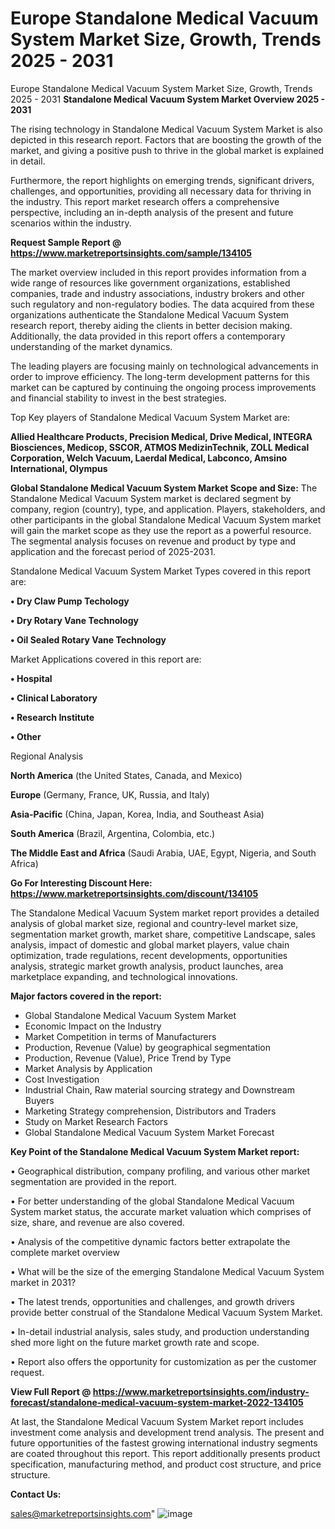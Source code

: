 # Europe Standalone Medical Vacuum System Market Size, Growth, Trends 2025 - 2031
Europe Standalone Medical Vacuum System Market Size, Growth, Trends 2025 - 2031
<Strong> Standalone Medical Vacuum System Market Overview 2025 - 2031</strong>

The rising technology in Standalone Medical Vacuum System Market is also depicted in this research report. Factors that are boosting the growth of the market, and giving a positive push to thrive in the global market is explained in detail.

Furthermore, the report highlights on emerging trends, significant drivers, challenges, and opportunities, providing all necessary data for thriving in the industry. This report market research offers a comprehensive perspective, including an in-depth analysis of the present and future scenarios within the industry.

<strong>Request Sample Report @ <a href=https://www.marketreportsinsights.com/sample/134105>https://www.marketreportsinsights.com/sample/134105</a></strong>

The market overview included in this report provides information from a wide range of resources like government organizations, established companies, trade and industry associations, industry brokers and other such regulatory and non-regulatory bodies. The data acquired from these organizations authenticate the Standalone Medical Vacuum System research report, thereby aiding the clients in better decision making. Additionally, the data provided in this report offers a contemporary understanding of the market dynamics.

The leading players are focusing mainly on technological advancements in order to improve efficiency. The long-term development patterns for this market can be captured by continuing the ongoing process improvements and financial stability to invest in the best strategies.

Top Key players of Standalone Medical Vacuum System Market are:

<strong>Allied Healthcare Products, Precision Medical, Drive Medical, INTEGRA Biosciences, Medicop, SSCOR, ATMOS MedizinTechnik, ZOLL Medical Corporation, Welch Vacuum, Laerdal Medical, Labconco, Amsino International, Olympus</strong>

<strong><b>Global Standalone Medical Vacuum System Market Scope and Size:</b></strong>
The Standalone Medical Vacuum System market is declared segment by company, region (country), type, and application. Players, stakeholders, and other participants in the global Standalone Medical Vacuum System market will gain the market scope as they use the report as a powerful resource. The segmental analysis focuses on revenue and product by type and application and the forecast period of 2025-2031.

Standalone Medical Vacuum System Market Types covered in this report are:

<strong>• Dry Claw Pump Techology

• Dry Rotary Vane Technology

• Oil Sealed Rotary Vane Technology</strong>

Market Applications covered in this report are:

<strong>• Hospital

• Clinical Laboratory

• Research Institute

• Other</strong> 

Regional Analysis

<strong>North America</strong> (the United States, Canada, and Mexico)

<strong>Europe</strong> (Germany, France, UK, Russia, and Italy)

<strong>Asia-Pacific</strong> (China, Japan, Korea, India, and Southeast Asia)

<strong>South America</strong> (Brazil, Argentina, Colombia, etc.)

<strong>The Middle East and Africa</strong> (Saudi Arabia, UAE, Egypt, Nigeria, and South Africa)

<strong>Go For Interesting Discount Here: <a href=https://www.marketreportsinsights.com/discount/134105>https://www.marketreportsinsights.com/discount/134105</a></strong>

The Standalone Medical Vacuum System market report provides a detailed analysis of global market size, regional and country-level market size, segmentation market growth, market share, competitive Landscape, sales analysis, impact of domestic and global market players, value chain optimization, trade regulations, recent developments, opportunities analysis, strategic market growth analysis, product launches, area marketplace expanding, and technological innovations.

<strong><b>Major factors covered in the report:</b></strong>
<ul>
  <li>Global Standalone Medical Vacuum System Market </li>
  <li>Economic Impact on the Industry</li>
  <li>Market Competition in terms of Manufacturers</li>
  <li>Production, Revenue (Value) by geographical segmentation</li>
  <li>Production, Revenue (Value), Price Trend by Type</li>
  <li>Market Analysis by Application</li>
  <li>Cost Investigation</li>
  <li>Industrial Chain, Raw material sourcing strategy and Downstream Buyers</li>
  <li>Marketing Strategy comprehension, Distributors and Traders</li>
  <li>Study on Market Research Factors</li>
  <li>Global Standalone Medical Vacuum System Market Forecast</li>
</ul>

<strong><b>Key Point of the Standalone Medical Vacuum System Market report:</b></strong>

• Geographical distribution, company profiling, and various other market segmentation are provided in the report.

• For better understanding of the global Standalone Medical Vacuum System market status, the accurate market valuation which comprises of size, share, and revenue are also covered.

• Analysis of the competitive dynamic factors better extrapolate the complete market overview

• What will be the size of the emerging Standalone Medical Vacuum System market in 2031?

• The latest trends, opportunities and challenges, and growth drivers provide better construal of the Standalone Medical Vacuum System Market.

• In-detail industrial analysis, sales study, and production understanding shed more light on the future market growth rate and scope.

• Report also offers the opportunity for customization as per the customer request.

<strong><b>View Full Report @ <a href=https://www.marketreportsinsights.com/industry-forecast/standalone-medical-vacuum-system-market-2022-134105>https://www.marketreportsinsights.com/industry-forecast/standalone-medical-vacuum-system-market-2022-134105</a></b></strong>


At last, the Standalone Medical Vacuum System Market report includes investment come analysis and development trend analysis. The present and future opportunities of the fastest growing international industry segments are coated throughout this report. This report additionally presents product specification, manufacturing method, and product cost structure, and price structure.

<strong>Contact Us:</strong>

sales@marketreportsinsights.com"
![image](https://github.com/user-attachments/assets/4bd936f5-a0e8-4baf-a8d8-11afbe69c348)
